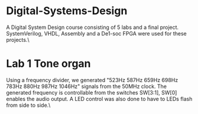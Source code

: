 # Digital-Systems-Design
A Digital System Design course consisting of 5 labs and a final project. SystemVerilog, VHDL, Assembly and a De1-soc FPGA were used for these projects.\

# Lab 1 Tone organ
Using a frequency divider, we generated "523Hz 587Hz 659Hz 698Hz 783Hz 880Hz 987Hz 1046Hz" signals from the 50MHz clock. The generated frequency is controllable from the switches SW[3:1], SW[0] enables the audio output. A LED control was also done to have to LEDs flash from side to side.\ 

